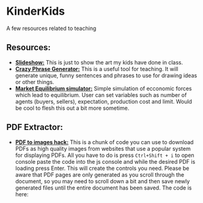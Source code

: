 # KinderKids
A few resources related to teaching


 ## Resources:
 
 * [**Slideshow:**](https://travisa9.github.io/KinderKids/ "The website") This is just to show the art my kids have done in class. 
 * [**Crazy Phrase Generator:**](https://travisa9.github.io/KinderKids/Crazy%20Art.html "WIP") This is a useful tool for teaching. It will generate unique, funny sentences and phrases to use for drawing ideas or other things.
 * [**Market Equilibrium simulator:**](https://travisa9.github.io/KinderKids/MarketEqualibrium.html "Cool beans!") Simple simulation of ecconomic forces which lead to equilibrium. User can set variables such as number of agents (buyers, sellers), expectation, production cost and limit. Would be cool to flesh this out a bit more sometime.


 ## PDF Extractor:
 
  * [**PDF to images hack:**](https://github.com/TravisA9/KinderKids/blob/main/docs/pdfHackMultiple.js "Paste to js Consol") This is a chunk of code you can use to download PDFs as high quality images from websites that use a popular system for displaying PDFs. All you have to do is press `Ctrl+Shift + i` to open console paste the code into the js console and while the desired PDF is loading press Enter. This will create the controls you need. Please be aware that PDF pages are only generated as you scroll through the document, so you may need to scroll down a bit and then save newly generated files until the entire document has been saved. The code is here: 

